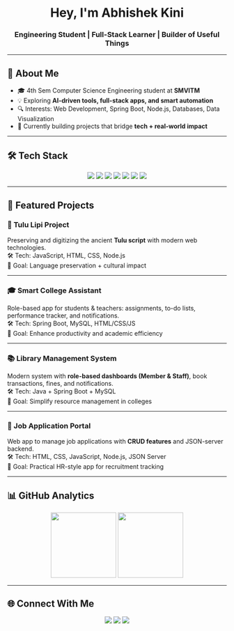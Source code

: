 <h1 align="center"> Hey, I'm Abhishek Kini</h1>
<h3 align="center">Engineering Student | Full-Stack Learner | Builder of Useful Things</h3>

---

## 🚀 About Me
- 🎓 4th Sem Computer Science Engineering student at **SMVITM**
- 💡 Exploring **AI-driven tools, full-stack apps, and smart automation**
- 🔍 Interests: Web Development, Spring Boot, Node.js, Databases, Data Visualization  
- 🌱 Currently building projects that bridge **tech + real-world impact**

---

## 🛠️ Tech Stack
<p align="center">
  <img src="https://img.shields.io/badge/Java-ED8B00?style=for-the-badge&logo=openjdk&logoColor=white"/>
  <img src="https://img.shields.io/badge/Spring%20Boot-6DB33F?style=for-the-badge&logo=springboot&logoColor=white"/>
  <img src="https://img.shields.io/badge/MySQL-4479A1?style=for-the-badge&logo=mysql&logoColor=white"/>
  <img src="https://img.shields.io/badge/Node.js-43853D?style=for-the-badge&logo=node.js&logoColor=white"/>
  <img src="https://img.shields.io/badge/React-20232A?style=for-the-badge&logo=react&logoColor=61DAFB"/>
  <img src="https://img.shields.io/badge/Firebase-DD2C00?style=for-the-badge&logo=firebase&logoColor=white"/>
  <img src="https://img.shields.io/badge/Python-3776AB?style=for-the-badge&logo=python&logoColor=white"/>
</p>

---

## 📌 Featured Projects

### 🔡 Tulu Lipi Project  
Preserving and digitizing the ancient **Tulu script** with modern web technologies.  
🛠 Tech: JavaScript, HTML, CSS, Node.js  
📍 Goal: Language preservation + cultural impact  

---

### 🎓 Smart College Assistant  
Role-based app for students & teachers: assignments, to-do lists, performance tracker, and notifications.  
🛠 Tech: Spring Boot, MySQL, HTML/CSS/JS  
📍 Goal: Enhance productivity and academic efficiency  

---

### 📚 Library Management System  
Modern system with **role-based dashboards (Member & Staff)**, book transactions, fines, and notifications.  
🛠 Tech: Java + Spring Boot + MySQL  
📍 Goal: Simplify resource management in colleges  

---

### 💼 Job Application Portal  
Web app to manage job applications with **CRUD features** and JSON-server backend.  
🛠 Tech: HTML, CSS, JavaScript, Node.js, JSON Server  
📍 Goal: Practical HR-style app for recruitment tracking  

---

## 📊 GitHub Analytics

<p align="center">
  <img src="https://github-readme-stats.vercel.app/api?username=heynameisabhi&show_icons=true&theme=tokyonight" height="150"/>
  <img src="https://github-readme-stats.vercel.app/api/top-langs/?username=heynameisabhi&layout=compact&theme=tokyonight" height="150"/>
</p>

---

## 🌐 Connect With Me
<p align="center">
  <a href="https://www.linkedin.com/in/your-linkedin/"><img src="https://img.shields.io/badge/LinkedIn-0A66C2?style=for-the-badge&logo=linkedin&logoColor=white"/></a>
  <a href="mailto:your-email@example.com"><img src="https://img.shields.io/badge/Email-D14836?style=for-the-badge&logo=gmail&logoColor=white"/></a>
  <a href="https://github.com/heynameisabhi"><img src="https://img.shields.io/badge/GitHub-000000?style=for-the-badge&logo=github&logoColor=white"/></a>
</p>
